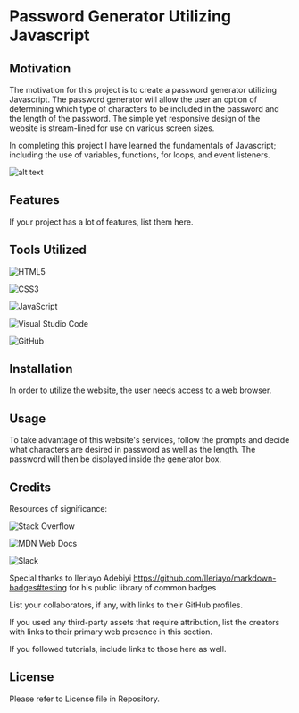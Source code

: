 # Password Generator Utilizing Javascript

## Motivation

The motivation for this project is to create a password generator utilizing Javascript. The password generator will allow the user an option of determining which type of characters to be included in the password and the length of the password. The simple yet responsive design of the website is stream-lined for use on various screen sizes. 

In completing this project I have learned the fundamentals of Javascript; including the use of variables, functions, for loops, and event listeners. 

![alt text](assets/images/screenshot.png)

## Features

If your project has a lot of features, list them here.

## Tools Utilized

![HTML5](https://img.shields.io/badge/html5-%23E34F26.svg?style=for-the-badge&logo=html5&logoColor=white)

![CSS3](https://img.shields.io/badge/css3-%231572B6.svg?style=for-the-badge&logo=css3&logoColor=white)

![JavaScript](https://img.shields.io/badge/javascript-%23323330.svg?style=for-the-badge&logo=javascript&logoColor=%23F7DF1E)

![Visual Studio Code](https://img.shields.io/badge/Visual%20Studio%20Code-0078d7.svg?style=for-the-badge&logo=visual-studio-code&logoColor=white)

![GitHub](https://img.shields.io/badge/github-%23121011.svg?style=for-the-badge&logo=github&logoColor=white)


## Installation

In order to utilize the website, the user needs access to a web browser. 

## Usage

To take advantage of this website's services, follow the prompts and decide what characters are desired in password as well as the length. The password will then be displayed inside the generator box. 

## Credits

Resources of significance:

![Stack Overflow](https://img.shields.io/badge/-Stackoverflow-FE7A16?style=for-the-badge&logo=stack-overflow&logoColor=white)

![MDN Web Docs](https://img.shields.io/badge/MDN_Web_Docs-black?style=for-the-badge&logo=mdnwebdocs&logoColor=white)

![Slack](https://img.shields.io/badge/Slack-4A154B?style=for-the-badge&logo=slack&logoColor=white)

Special thanks to Ileriayo Adebiyi https://github.com/Ileriayo/markdown-badges#testing for his public library of common badges

List your collaborators, if any, with links to their GitHub profiles.

If you used any third-party assets that require attribution, list the creators with links to their primary web presence in this section.

If you followed tutorials, include links to those here as well.

## License

Please refer to License file in Repository.


